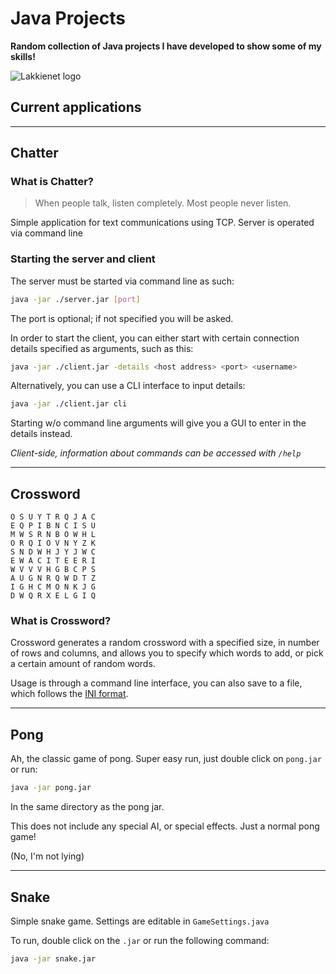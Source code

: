# Java Projects
**Random collection of Java projects I have developed to show some of my skills!**

![Lakkienet logo](https://uploads.lakkie.net/lakkienet-logo-dark-solid.png)

## Current applications

--------------------------------

## Chatter

### What is Chatter?



> When people talk, listen completely. Most people never listen.



Simple application for text communications using TCP. Server is operated via command line



### Starting the server and client



The server must be started via command line as such:
```sh
java -jar ./server.jar [port]
```
The port is optional; if not specified you will be asked.

In order to start the client, you can either start with certain connection details specified as arguments, such as this:
```sh
java -jar ./client.jar -details <host address> <port> <username>
```

Alternatively, you can use a CLI interface to input details:
```sh
java -jar ./client.jar cli
```

Starting w/o command line arguments will give you a GUI to enter in the details instead.

*Client-side, information about commands can be accessed with `/help`*


--------------------------------

## Crossword

```
O S U Y T R Q J A C
E Q P I B N C I S U
M W S R N B O W H L
O R Q I O V N Y Z K
S N D W H J Y J W C
E W A C I T E E R I
W V V V H G B C P S
A U G N R Q W D T Z
I G H C M O N K J G
D W Q R X E L G I Q
```

### What is Crossword?

Crossword generates a random crossword with a specified size, in number of rows and columns, and allows you to specify which words to add, or pick a certain amount of random words.

Usage is through a command line interface, you can also save to a file, which follows the [INI format]([https://link](https://en.wikipedia.org/wiki/INI_file)).


--------------------------------


## Pong

Ah, the classic game of pong. Super easy run, just double click on `pong.jar` or run:

```sh
java -jar pong.jar
```

In the same directory as the pong jar.

This does not include any special AI, or special effects. Just a normal pong game!

(No, I'm not lying)


--------------------------------


## Snake

Simple snake game. Settings are editable in `GameSettings.java`

To run, double click on the `.jar` or run the following command:

```sh
java -jar snake.jar
```